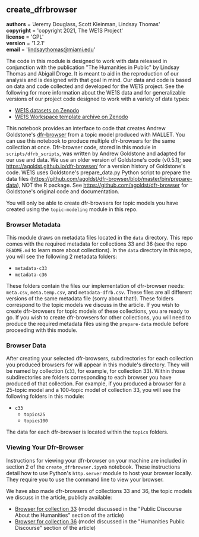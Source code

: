 ## create_dfrbrowser

__authors__   = 'Jeremy Douglass, Scott Kleinman, Lindsay Thomas'  
__copyright__ = 'copyright 2021, The WE1S Project'  
__license__   = 'GPL'  
__version__   = '1.2.1'  
__email__     = 'lindsaythomas@miami.edu'

The code in this module is designed to work with data released in conjunction with the publication "The Humanities in Public" by Lindsay Thomas and Abigail Droge. It is meant to aid in the reproduction of our analysis and is designed with that goal in mind. Our data and code is based on data and code collected and developed for the WE1S project. See the following for more information about the WE1S data and for generalizable versions of our project code designed to work with a variety of data types:
* [WE1S datasets on Zenodo](https://zenodo.org/search?page=3&size=20&q=WhatEvery1Says#)
* [WE1S Workspace template archive on Zenodo](https://zenodo.org/record/5034712#.YVoLt6ApDOQ)

This notebook provides an interface to code that creates Andrew Goldstone's [dfr-browser](https://github.com/agoldst/dfr-browser) from a topic model produced with MALLET. You can use this notebook to produce multiple dfr-browsers for the same collection at once. Dfr-browser code, stored in this module in `scripts/dfrb_scripts`, was written by Andrew Goldstone and adapted for our use and data. We use an older version of Goldstone's code (v0.5.1); see <https://agoldst.github.io/dfr-browser/> for a version history of Goldstone's code. WE1S uses Goldstone's prepare_data.py Python script to prepare the data files (<https://github.com/agoldst/dfr-browser/blob/master/bin/prepare-data>), NOT the R package.
See <https://github.com/agoldst/dfr-browser> for Goldstone's original code and documentation.

You will only be able to create dfr-browsers for topic models you have created using the `topic-modeling` module in this repo. 

### Browser Metadata

This module draws on metadata files located in the `data` directory. This repo comes with the required metadata for collections 33 and 36 (see the repo `README.md` to learn more about collections). In the `data` directory in this repo, you will see the following 2 metadata folders:

* `metadata-c33`
* `metadata-c36`

These folders contain the files our implementation of dfr-browser needs: `meta.csv`, `meta.temp.csv`, and `metadata-dfrb.csv`. These files are all different versions of the same metadata file (sorry about that!). These folders correspond to the topic models we discuss in the article. If you wish to create dfr-browsers for topic models of these collections, you are ready to go. If you wish to create dfr-browsers for other collections, you will need to produce the required metadata files using the `prepare-data` module before proceeding with this module.

### Browser Data

After creating your selected dfr-browsers, subdirectories for each collection you produced browsers for will appear in this module's directory. They will be named by collection (`c33`, for example, for collection 33). Within those subdirectories are folders corresponding to each browser you have produced of that collection. For example, if you produced a browser for a 25-topic model and a 100-topic model of collection 33, you will see the following folders in this module:

* `c33`
    * `topics25`
    * `topics100`

The data for each dfr-browser is located within the `topics` folders.

### Viewing Your Dfr-Browser

Instructions for viewing your dfr-browser on your machine are included in section 2 of the `create_dfrbrowser.ipynb` notebook. These instructions detail how to use Python's `http.server` module to host your browser locally. They require you to use the command line to view your browser.

We have also made dfr-browsers of collections 33 and 36, the topic models we discuss in the article, publicly available:

* [Browser for collection 33](http://harbor.english.ucsb.edu:10002/collections/20200515_1455_us-classification-results-top-newspapers-universitywire-hum-sci/dfr-browser/topics100/) (model discussed in the "Public Discourse About the Humanities" section of the article)
* [Browser for collection 36](http://harbor.english.ucsb.edu:10002/collections/20200522_1900_us-humanities-classification-results-top-newspapers-universitywire-not-hum/dfr-browser/topics150/) (model discussed in the "Humanities Public Discourse" section of the article)

